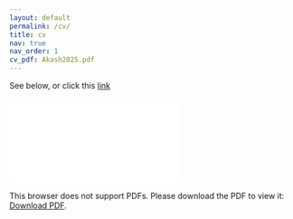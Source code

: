 ```yaml
---
layout: default
permalink: /cv/
title: cv
nav: true
nav_order: 1
cv_pdf: Akash2025.pdf
---
```


See below, or click this [link](../assets/pdf/Akash2025.pdf)

<div style="margin-left: auto;margin-right: auto;">
    <object data="../assets/pdf/Akash2025.pdf" type="application/pdf" width="825px" height="1175px">
        <embed src="../assets/pdf/Akash2025.pdf">
            <p>This browser does not support PDFs. Please download the PDF to view it: <a href="../assets/pdf/Akash2025.pdf">Download PDF</a>.</p>
        </embed>
    </object>
</div>
